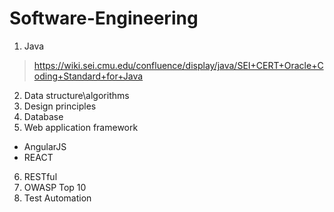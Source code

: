 # Software-Engineering
1. Java
> https://wiki.sei.cmu.edu/confluence/display/java/SEI+CERT+Oracle+Coding+Standard+for+Java
2. Data structure\algorithms 
3. Design principles
4. Database
5. Web application framework
  - AngularJS
  - REACT
6. RESTful
7. OWASP Top 10
8. Test Automation
